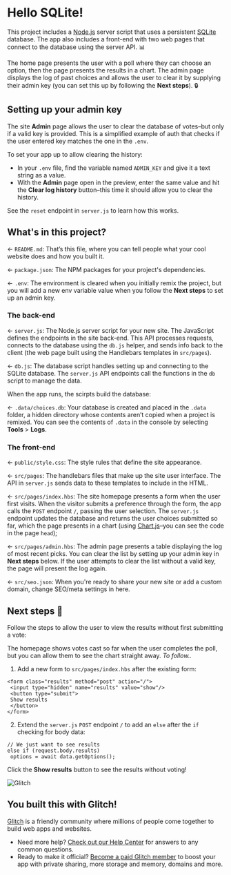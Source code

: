 # Hello SQLite!

This project includes a [Node.js](https://nodejs.org/en/about/) server script that uses a persistent [SQLite](https://www.sqlite.org) database. The app also includes a front-end with two web pages that connect to the database using the server API. 📊

The home page presents the user with a poll where they can choose an option, then the page presents the results in a chart. The admin page displays the log of past choices and allows the user to clear it by supplying their admin key (you can set this up by following the __Next steps__). 🔒

## Setting up your admin key

The site __Admin__ page allows the user to clear the database of votes–but only if a valid key is provided. This is a simplified example of auth that checks if the user entered key matches the one in the `.env`.

To set your app up to allow clearing the history:

* In your `.env` file, find the variable named `ADMIN_KEY` and give it a text string as a value.
* With the __Admin__ page open in the preview, enter the same value and hit the __Clear log history__ button–this time it should allow you to clear the history.

See the `reset` endpoint in `server.js` to learn how this works.

## What's in this project?

← `README.md`: That’s this file, where you can tell people what your cool website does and how you built it.

← `package.json`: The NPM packages for your project's dependencies.

← `.env`: The environment is cleared when you initially remix the project, but you will add a new env variable value when you follow the __Next steps__ to set up an admin key.

### The back-end

← `server.js`: The Node.js server script for your new site. The JavaScript defines the endpoints in the site back-end. This API processes requests, connects to the database using the `db.js` helper, and sends info back to the client (the web page built using the Handlebars templates in `src/pages`).

← `db.js`: The database script handles setting up and connecting to the SQLite database. The `server.js` API endpoints call the functions in the `db` script to manage the data.

When the app runs, the scirpts build the database:

← `.data/choices.db`: Your database is created and placed in the `.data` folder, a hidden directory whose contents aren’t copied when a project is remixed. You can see the contents of `.data` in the console by selecting __Tools__ >  __Logs__.

### The front-end

← `public/style.css`: The style rules that define the site appearance.

← `src/pages`: The handlebars files that make up the site user interface. The API in `server.js` sends data to these templates to include in the HTML.

← `src/pages/index.hbs`: The site homepage presents a form when the user first visits. When the visitor submits a preference through the form, the app calls the `POST` endpoint `/`, passing the user selection. The `server.js` endpoint updates the database and returns the user choices submitted so far, which the page presents in a chart (using [Chart.js](https://www.chartjs.org/docs/)–you can see the code in the page `head`);

← `src/pages/admin.hbs`: The admin page presents a table displaying the log of most recent picks. You can clear the list by setting up your admin key in __Next steps__ below. If the user attempts to clear the list without a valid key, the page will present the log again.

← `src/seo.json`: When you're ready to share your new site or add a custom domain, change SEO/meta settings in here.

## Next steps 🚀

Follow the steps to allow the user to view the results without first submitting a vote:

The homepage shows votes cast so far when the user completes the poll, but you can allow them to see the chart straight away. _To follow.._

1. Add a new form to `src/pages/index.hbs` after the existing form:

```
<form class="results" method="post" action="/">
 <input type="hidden" name="results" value="show"/>
 <button type="submit">
 Show results
 </button>
</form>
```

2. Extend the `server.js` `POST` endpoint `/` to add an `else` after the `if` checking for body data:

```
// We just want to see results
else if (request.body.results) 
 options = await data.getOptions();
```

Click the __Show results__ button to see the results without voting!

![Glitch](https://cdn.glitch.com/a9975ea6-8949-4bab-addb-8a95021dc2da%2FLogo_Color.svg?v=1602781328576)

## You built this with Glitch!

[Glitch](https://glitch.com) is a friendly community where millions of people come together to build web apps and websites.

- Need more help? [Check out our Help Center](https://help.glitch.com/) for answers to any common questions.
- Ready to make it official? [Become a paid Glitch member](https://glitch.com/pricing) to boost your app with private sharing, more storage and memory, domains and more.
